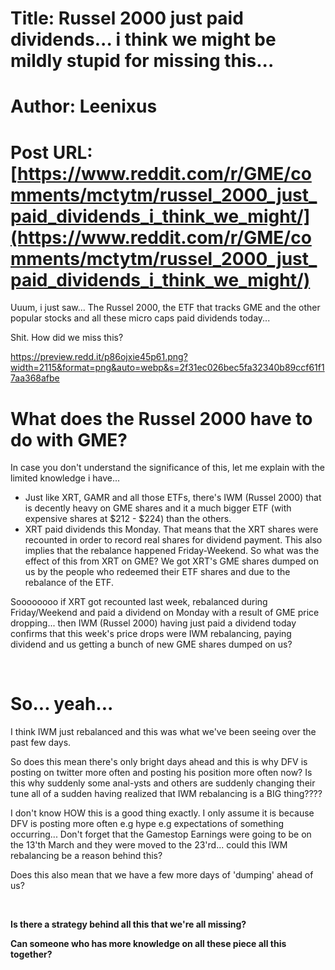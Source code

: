 # Title: Russel 2000 just paid dividends... i think we might be mildly stupid for missing this...
# Author: Leenixus
# Post URL: [https://www.reddit.com/r/GME/comments/mctytm/russel_2000_just_paid_dividends_i_think_we_might/](https://www.reddit.com/r/GME/comments/mctytm/russel_2000_just_paid_dividends_i_think_we_might/)


Uuum, i just saw... The Russel 2000, the ETF that tracks GME and the other popular stocks and all these micro caps paid dividends today...

Shit. How did we miss this?

https://preview.redd.it/p86ojxie45p61.png?width=2115&format=png&auto=webp&s=2f31ec026bec5fa32340b89ccf61f17aa368afbe

# What does the Russel 2000 have to do with GME?

In case you don't understand the significance of this, let me explain with the limited knowledge i have...

* Just like XRT, GAMR and all those ETFs, there's IWM (Russel 2000) that is decently heavy on GME shares and it a much bigger ETF (with expensive shares at $212 - $224) than the others.
* XRT paid dividends this Monday. That means that the XRT shares were recounted in order to record real shares for dividend payment. This also implies that the rebalance happened Friday-Weekend. So what was the effect of this from XRT on GME? We got XRT's GME shares dumped on us by the people who redeemed their ETF shares and due to the rebalance of the ETF.

Soooooooo if XRT got recounted last week, rebalanced during Friday/Weekend and paid a dividend on Monday with a result of GME price dropping... then IWM (Russel 2000) having just paid a dividend today confirms that this week's price drops were IWM rebalancing, paying dividend and us getting a bunch of new GME shares dumped on us?

&#x200B;

# So... yeah...

I think IWM just rebalanced and this was what we've been seeing over the past few days.

So does this mean there's only bright days ahead and this is why DFV is posting on twitter more often and posting his position more often now? Is this why suddenly some anal-ysts and others are suddenly changing their tune all of a sudden having realized that IWM rebalancing is a BIG thing????

I don't know HOW this is a good thing exactly. I only assume it is because DFV is posting more often e.g hype e.g expectations of something occurring... Don't forget that the Gamestop Earnings were going to be on the 13'th March and they were moved to the 23'rd... could this IWM rebalancing be a reason behind this?

Does this also mean that we have a few more days of 'dumping' ahead of us?

&#x200B;

**Is there a strategy behind all this that we're all missing?**

**Can someone who has more knowledge on all these piece all this together?**